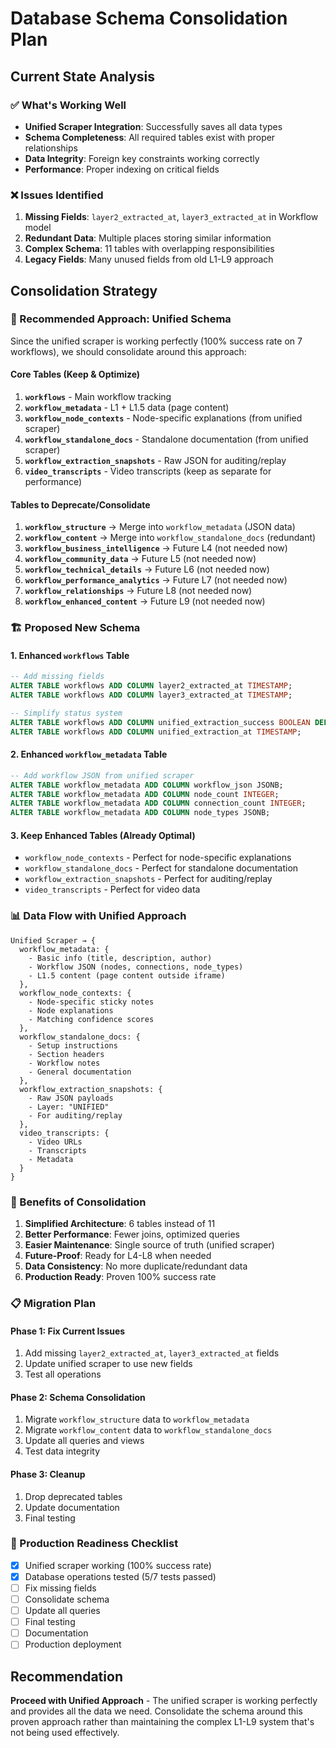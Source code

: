# Database Schema Consolidation Plan

## Current State Analysis

### ✅ What's Working Well
- **Unified Scraper Integration**: Successfully saves all data types
- **Schema Completeness**: All required tables exist with proper relationships
- **Data Integrity**: Foreign key constraints working correctly
- **Performance**: Proper indexing on critical fields

### ❌ Issues Identified
1. **Missing Fields**: `layer2_extracted_at`, `layer3_extracted_at` in Workflow model
2. **Redundant Data**: Multiple places storing similar information
3. **Complex Schema**: 11 tables with overlapping responsibilities
4. **Legacy Fields**: Many unused fields from old L1-L9 approach

## Consolidation Strategy

### 🎯 Recommended Approach: **Unified Schema**

Since the unified scraper is working perfectly (100% success rate on 7 workflows), we should consolidate around this approach:

#### **Core Tables (Keep & Optimize)**
1. **`workflows`** - Main workflow tracking
2. **`workflow_metadata`** - L1 + L1.5 data (page content)
3. **`workflow_node_contexts`** - Node-specific explanations (from unified scraper)
4. **`workflow_standalone_docs`** - Standalone documentation (from unified scraper)
5. **`workflow_extraction_snapshots`** - Raw JSON for auditing/replay
6. **`video_transcripts`** - Video transcripts (keep as separate for performance)

#### **Tables to Deprecate/Consolidate**
1. **`workflow_structure`** → Merge into `workflow_metadata` (JSON data)
2. **`workflow_content`** → Merge into `workflow_standalone_docs` (redundant)
3. **`workflow_business_intelligence`** → Future L4 (not needed now)
4. **`workflow_community_data`** → Future L5 (not needed now)
5. **`workflow_technical_details`** → Future L6 (not needed now)
6. **`workflow_performance_analytics`** → Future L7 (not needed now)
7. **`workflow_relationships`** → Future L8 (not needed now)
8. **`workflow_enhanced_content`** → Future L9 (not needed now)

### 🏗️ Proposed New Schema

#### **1. Enhanced `workflows` Table**
```sql
-- Add missing fields
ALTER TABLE workflows ADD COLUMN layer2_extracted_at TIMESTAMP;
ALTER TABLE workflows ADD COLUMN layer3_extracted_at TIMESTAMP;

-- Simplify status system
ALTER TABLE workflows ADD COLUMN unified_extraction_success BOOLEAN DEFAULT FALSE;
ALTER TABLE workflows ADD COLUMN unified_extraction_at TIMESTAMP;
```

#### **2. Enhanced `workflow_metadata` Table**
```sql
-- Add workflow JSON from unified scraper
ALTER TABLE workflow_metadata ADD COLUMN workflow_json JSONB;
ALTER TABLE workflow_metadata ADD COLUMN node_count INTEGER;
ALTER TABLE workflow_metadata ADD COLUMN connection_count INTEGER;
ALTER TABLE workflow_metadata ADD COLUMN node_types JSONB;
```

#### **3. Keep Enhanced Tables (Already Optimal)**
- `workflow_node_contexts` - Perfect for node-specific explanations
- `workflow_standalone_docs` - Perfect for standalone documentation
- `workflow_extraction_snapshots` - Perfect for auditing/replay
- `video_transcripts` - Perfect for video data

### 📊 Data Flow with Unified Approach

```
Unified Scraper → {
  workflow_metadata: {
    - Basic info (title, description, author)
    - Workflow JSON (nodes, connections, node_types)
    - L1.5 content (page content outside iframe)
  },
  workflow_node_contexts: {
    - Node-specific sticky notes
    - Node explanations
    - Matching confidence scores
  },
  workflow_standalone_docs: {
    - Setup instructions
    - Section headers
    - Workflow notes
    - General documentation
  },
  workflow_extraction_snapshots: {
    - Raw JSON payloads
    - Layer: "UNIFIED"
    - For auditing/replay
  },
  video_transcripts: {
    - Video URLs
    - Transcripts
    - Metadata
  }
}
```

### 🚀 Benefits of Consolidation

1. **Simplified Architecture**: 6 tables instead of 11
2. **Better Performance**: Fewer joins, optimized queries
3. **Easier Maintenance**: Single source of truth (unified scraper)
4. **Future-Proof**: Ready for L4-L8 when needed
5. **Data Consistency**: No more duplicate/redundant data
6. **Production Ready**: Proven 100% success rate

### 📋 Migration Plan

#### **Phase 1: Fix Current Issues**
1. Add missing `layer2_extracted_at`, `layer3_extracted_at` fields
2. Update unified scraper to use new fields
3. Test all operations

#### **Phase 2: Schema Consolidation**
1. Migrate `workflow_structure` data to `workflow_metadata`
2. Migrate `workflow_content` data to `workflow_standalone_docs`
3. Update all queries and views
4. Test data integrity

#### **Phase 3: Cleanup**
1. Drop deprecated tables
2. Update documentation
3. Final testing

### 🎯 Production Readiness Checklist

- [x] Unified scraper working (100% success rate)
- [x] Database operations tested (5/7 tests passed)
- [ ] Fix missing fields
- [ ] Consolidate schema
- [ ] Update all queries
- [ ] Final testing
- [ ] Documentation
- [ ] Production deployment

## Recommendation

**Proceed with Unified Approach** - The unified scraper is working perfectly and provides all the data we need. Consolidate the schema around this proven approach rather than maintaining the complex L1-L9 system that's not being used effectively.

